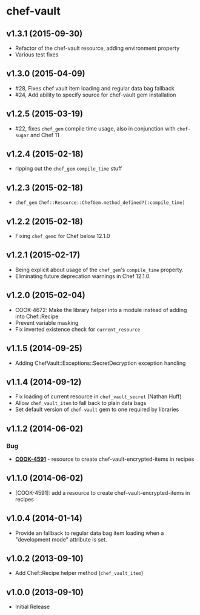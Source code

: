 chef-vault
==========

v1.3.1 (2015-09-30)
-------------------
- Refactor of the chef-vault resource, adding environment property
- Various test fixes

v1.3.0 (2015-04-09)
-------------------

- #28, Fixes chef vault item loading and regular data bag fallback
- #24, Add ability to specify source for chef-vault gem installation

v1.2.5 (2015-03-19)
-------------------

- #22, fixes `chef_gem` compile time usage, also in conjunction with `chef-sugar` and Chef 11

v1.2.4 (2015-02-18)
-------------------

- ripping out the `chef_gem` `compile_time` stuff

v1.2.3 (2015-02-18)
-------------------

- `chef_gem` `Chef::Resource::ChefGem.method_defined?(:compile_time)`

v1.2.2 (2015-02-18)
-------------------

- Fixing `chef_gem`c for Chef below 12.1.0

v1.2.1 (2015-02-17)
-------------------

- Being explicit about usage of the `chef_gem`'s `compile_time` property.
- Eliminating future deprecation warnings in Chef 12.1.0.

v1.2.0 (2015-02-04)
-------------------

- COOK-4672: Make the library helper into a module instead of adding into Chef::Recipe
- Prevent variable masking
- Fix inverted existence check for `current_resource`

v1.1.5 (2014-09-25)
-------------------
- Adding ChefVault::Exceptions::SecretDecryption exception handling

v1.1.4 (2014-09-12)
-------------------

- Fix loading of current resource in `chef_vault_secret` (Nathan Huff)
- Allow `chef_vault_item` to fall back to plain data bags
- Set default version of `chef-vault` gem to one required by libraries

v1.1.2 (2014-06-02)
-------------------

### Bug
- **[COOK-4591](https://tickets.opscode.com/browse/COOK-4591)** - resource to create chef-vault-encrypted-items in recipes


v1.1.0 (2014-06-02)
-------------------

- [COOK-4591]: add a resource to create chef-vault-encrypted-items in recipes

v1.0.4 (2014-01-14)
-------------------

- Provide an fallback to regular data bag item loading when a "development mode" attribute is set.

v1.0.2 (2013-09-10)
-------------------

- Add Chef::Recipe helper method (`chef_vault_item`)

v1.0.0 (2013-09-10)
-------------------

- Initial Release
